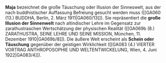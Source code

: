 
**Maja** bezeichnet die große Täuschung oder Illusion der Sinneswelt, aus der nach buddhistischer Auffassung Befreiung gesucht werden muss ([[GA060 (13.) BUDDHA, Berlin, 2. März 1911|GA060/13]]). Sie repräsentiert die **große Illusion der Sinnenwelt** nach altindischer Lehre im Gegensatz zur zarathustraschen Wertschätzung der physischen Realität ([[GA069b (8.) ZARATHUSTRA, SEINE LEHRE UND SEINE MISSION, München, 11. Dezember 1910|GA069b/8]]). Die äußere Welt erscheint als **Schein oder Täuschung** gegenüber der geistigen Wirklichkeit ([[GA083 (4.) VIERTER VORTRAG ANTHROPOSOPHIE UND WELTENTWICKELUNG, Wien, 4. Juni 1922|GA083/4]]).
